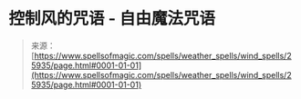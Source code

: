 <!--yml

分类：未分类

日期：2024-06-12 19:13:13

-->

# 控制风的咒语 - 自由魔法咒语

> 来源：[https://www.spellsofmagic.com/spells/weather_spells/wind_spells/25935/page.html#0001-01-01](https://www.spellsofmagic.com/spells/weather_spells/wind_spells/25935/page.html#0001-01-01)
